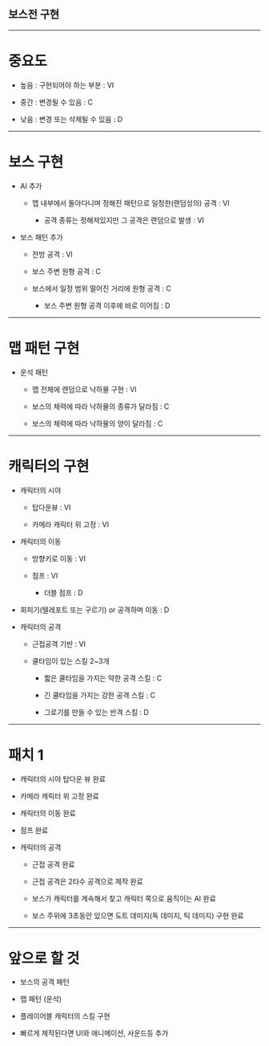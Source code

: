 ## 보스전 구현
---
# 중요도

- 높음 : 구현되어야 하는 부분 : VI

-	중간 : 변경될 수 있음 : C

-	낮음 : 변경 또는 삭제될 수 있음 : D
---
# 보스 구현

-	AI 추가

    -	맵 내부에서 돌아다니며 정해진 패턴으로 일정한(랜덤성의) 공격 : VI

        -	공격 종류는 정해져있지만 그 공격은 랜덤으로 발생 : VI
  
-	보스 패턴 추가
  
      -	전방 공격 : VI
  
      -	보스 주변 원형 공격 : C
  
      -	보스에서 일정 범위 떨어진 거리에 원형 공격 : C
  
        -	보스 주변 원형 공격 이후에 바로 이어짐 : D
---
# 맵 패턴 구현

-	운석 패턴

      - 맵 전체에 랜덤으로 낙하물 구현 : VI

      - 보스의 체력에 따라 낙하물의 종류가 달라짐 : C

      -	보스의 체력에 따라 낙하물의 양이 달라짐 : C
---
# 캐릭터의 구현

-	캐릭터의 시야

      -	탑다운뷰 : VI

      -	카메라 캐릭터 위 고정 : VI

-	캐릭터의 이동

      -	방향키로 이동 : VI
    
      -	점프 : VI

        -	더블 점프 : D

-	회피기(텔레포트 또는 구르기) or 공격하며 이동 : D

-	캐릭터의 공격

      -	근접공격 기반 : VI

      -	쿨타임이 있는 스킬 2~3개 

        -	짧은 쿨타임을 가지는 약한 공격 스킬 : C

        -	긴 쿨타임을 가지는 강한 공격 스킬 : C

        -	그로기를 만들 수 있는 반격 스킬 : D

---

# 패치 1

- 캐릭터의 시야 탑다운 뷰 완료
  
- 카메라 캐릭터 위 고정 완료
  
- 캐릭터의 이동 완료
  
- 점프 완료
  
- 캐릭터의 공격
  
  - 근접 공격 완료
  
  - 근접 공격은 2타수 공격으로 제작 완료
 
  - 보스가 캐릭터를 계속해서 찾고 캐릭터 쪽으로 움직이는 AI 완료
 
  - 보스 주위에 3초동안 있으면 도트 데미지(독 데미지, 틱 데미지) 구현 완료
 
---

# 앞으로 할 것

- 보스의 공격 패턴

- 맵 패턴 (운석)

- 플레이어블 캐릭터의 스킬 구현

- 빠르게 제작된다면 UI와 애니메이션, 사운드등 추가


